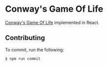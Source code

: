 # Conway's Game Of Life

[Conway's Game Of Life](https://en.wikipedia.org/wiki/Conway%27s_Game_of_Life) implemented in React.

## Contributing
To commit, run the following:
```
$ npm run commit
```
